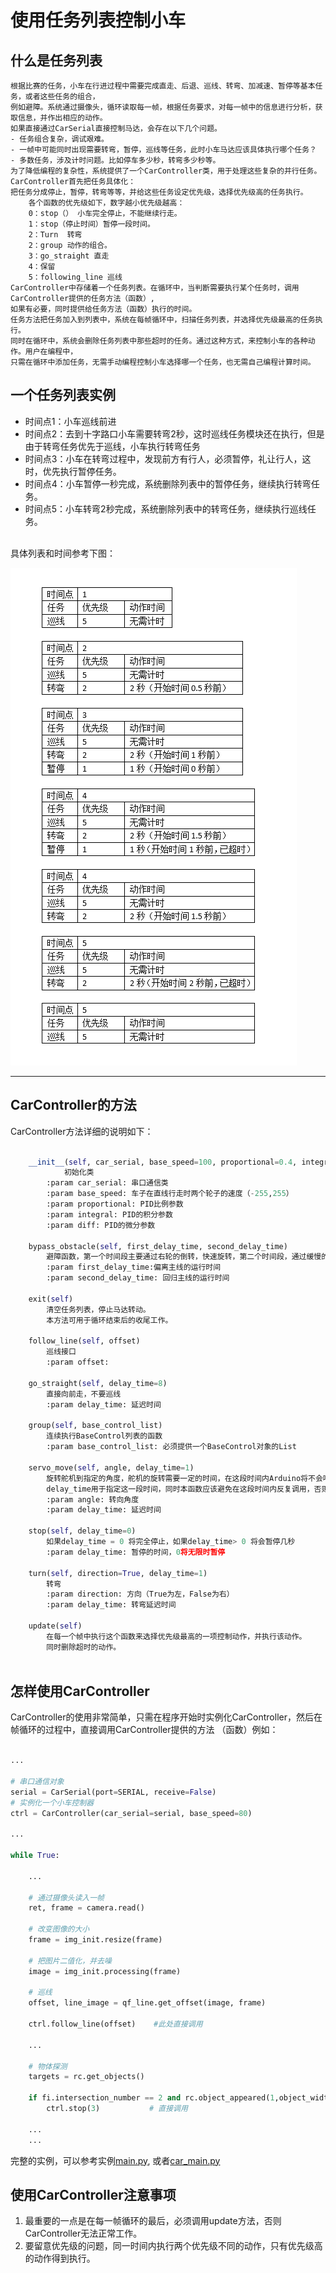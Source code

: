 # 使用任务列表控制小车

## 什么是任务列表
    根据比赛的任务，小车在行进过程中需要完成直走、后退、巡线、转弯、加减速、暂停等基本任务，或者这些任务的组合，
    例如避障。系统通过摄像头，循环读取每一帧，根据任务要求，对每一帧中的信息进行分析，获取信息，并作出相应的动作。
    如果直接通过CarSerial直接控制马达，会存在以下几个问题。
    - 任务组合复杂，调试艰难。
    - 一帧中可能同时出现需要转弯，暂停，巡线等任务，此时小车马达应该具体执行哪个任务？
    - 多数任务，涉及计时问题。比如停车多少秒，转弯多少秒等。
    为了降低编程的复杂性，系统提供了一个CarController类，用于处理这些复杂的并行任务。CarController首先把任务具体化：
    把任务分成停止，暂停，转弯等等，并给这些任务设定优先级，选择优先级高的任务执行。
        各个函数的优先级如下，数字越小优先级越高：
        0：stop（） 小车完全停止，不能继续行走。
        1：stop（停止时间）暂停一段时间。
        2：Turn  转弯
        2：group 动作的组合。
        3：go_straight 直走
        4：保留
        5：following_line 巡线
    CarController中存储着一个任务列表。在循环中，当判断需要执行某个任务时，调用CarController提供的任务方法（函数）,
    如果有必要，同时提供给任务方法（函数）执行的时间。
    任务方法把任务加入到列表中，系统在每帧循环中，扫描任务列表，并选择优先级最高的任务执行。
    同时在循环中，系统会删除任务列表中那些超时的任务。通过这种方式，来控制小车的各种动作。用户在编程中，
    只需在循环中添加任务，无需手动编程控制小车选择哪一个任务，也无需自己编程计算时间。
    
## 一个任务列表实例

- 时间点1：小车巡线前进
- 时间点2：去到十字路口小车需要转弯2秒，这时巡线任务模块还在执行，但是由于转弯任务优先于巡线，小车执行转弯任务
- 时间点3：小车在转弯过程中，发现前方有行人，必须暂停，礼让行人，这时，优先执行暂停任务。
- 时间点4：小车暂停一秒完成，系统删除列表中的暂停任务，继续执行转弯任务。
- 时间点5：小车转弯2秒完成，系统删除列表中的转弯任务，继续执行巡线任务。
</br>
具体列表和时间参考下图：  

![task_list](https://github.com/lonerlin/SelfDrivingCVCar/blob/testing/Tutorial/pic/list.png)   
***
## CarController的方法
CarController方法详细的说明如下：

```python    

    __init__(self, car_serial, base_speed=100, proportional=0.4, integral=0, diff=0)
            初始化类
        :param car_serial: 串口通信类
        :param base_speed: 车子在直线行走时两个轮子的速度（-255,255）
        :param proportional: PID比例参数
        :param integral: PID的积分参数
        :param diff: PID的微分参数
    
    bypass_obstacle(self, first_delay_time, second_delay_time)
        避障函数，第一个时间段主要通过右轮的倒转，快速旋转，第二个时间段，通过缓慢的偏转回归到主线上
        :param first_delay_time:偏离主线的运行时间
        :param second_delay_time: 回归主线的运行时间
    
    exit(self)
        清空任务列表，停止马达转动。
        本方法可用于循环结束后的收尾工作。
    
    follow_line(self, offset)
        巡线接口
        :param offset:
    
    go_straight(self, delay_time=8)
        直接向前走，不要巡线
        :param delay_time: 延迟时间
    
    group(self, base_control_list)
        连续执行BaseControl列表的函数
        :param base_control_list: 必须提供一个BaseControl对象的List
    
    servo_move(self, angle, delay_time=1)
        旋转舵机到指定的角度，舵机的旋转需要一定的时间，在这段时间内Arduino将不会响应nano的传输的命令
        delay_time用于指定这一段时间，同时本函数应该避免在这段时间内反复调用，否则会出现Arduino因为无法响应指令而出错。
        :param angle: 转向角度
        :param delay_time: 延迟时间
    
    stop(self, delay_time=0)
        如果delay_time = 0 将完全停止，如果delay_time> 0 将会暂停几秒
        :param delay_time: 暂停的时间，0将无限时暂停
    
    turn(self, direction=True, delay_time=1)
        转弯
        :param direction: 方向（True为左，False为右）
        :param delay_time: 转弯延迟时间
    
    update(self)
        在每一个帧中执行这个函数来选择优先级最高的一项控制动作，并执行该动作。
        同时删除超时的动作。
    
```
## 怎样使用CarController
CarController的使用非常简单，只需在程序开始时实例化CarController，然后在帧循环的过程中，直接调用CarController提供的方法
（函数）例如：
````python

...

# 串口通信对象
serial = CarSerial(port=SERIAL, receive=False)
# 实例化一个小车控制器
ctrl = CarController(car_serial=serial, base_speed=80)

...

while True:

    ...
    
    # 通过摄像头读入一帧
    ret, frame = camera.read()

    # 改变图像的大小
    frame = img_init.resize(frame)
    
    # 把图片二值化，并去噪
    image = img_init.processing(frame)

    # 巡线
    offset, line_image = qf_line.get_offset(image, frame)

    ctrl.follow_line(offset)    #此处直接调用
    
    ...
    
    # 物体探测
    targets = rc.get_objects()

    if fi.intersection_number == 2 and rc.object_appeared(1,object_width=40,delay_time=10):  # 看见人的处理程序
        ctrl.stop(3)           # 直接调用

    ...
    ...

````
完整的实例，可以参考实例[main.py](https://github.com/lonerlin/SelfDrivingCVCar/blob/testing/jetson/main.py),
或者[car_main.py](https://github.com/lonerlin/SelfDrivingCVCar/blob/testing/jetson/car_main.py)

## 使用CarController注意事项
1. 最重要的一点是在每一帧循环的最后，必须调用update方法，否则CarController无法正常工作。
2. 要留意优先级的问题，同一时间内执行两个优先级不同的动作，只有优先级高的动作得到执行。
 